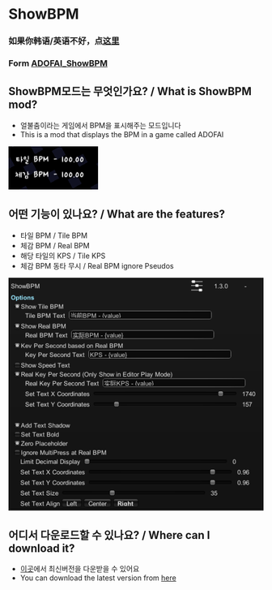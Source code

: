 # ShowBPM
### 如果你韩语/英语不好，点[这里](README-cn.md)
### Form [ADOFAI_ShowBPM](https://github.com/FLOWERs-Modding/ADOFAI_ShowBPM)
## ShowBPM모드는 무엇인가요? / What is ShowBPM mod?
 - 얼불춤이라는 게임에서 BPM을 표시해주는 모드입니다
 - This is a mod that displays the BPM in a game called ADOFAI    
      
 ![ingame](ingame.png)
     

## 어떤 기능이 있나요? / What are the features?
 - 타일 BPM / Tile BPM
 - 체감 BPM / Real BPM
 - 해당 타일의 KPS / Tile KPS
 - 체감 BPM 동타 무시 / Real BPM ignore Pseudos     
     
![setting](settings.png)
    
## 어디서 다운로드할 수 있나요? / Where can I download it?
 - [이곳](https://github.com/NoBrain0917/ShowBPM/releases)에서 최신버전을 다운받을 수 있어요
 - You can download the latest version from [here](https://github.com/NoBrain0917/ShowBPM/releases)
